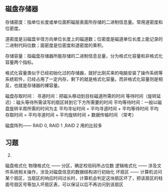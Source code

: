 ## 磁盘存储器
存储密度：指单位长度或单位面积磁层表面所存储的二进制信息量。常用道密度和位密度。

道密度是沿磁盘半径方向单位长度上的磁道数；位密度是磁道单位长度上能记录的二进制代码位数；面密度是位密度和道密度的乘积。 

存储容量：指磁盘存储器所能存储的二进制信息总量，分为格式化容量和非格式化容量两个指标。

格式化容量类似于已经初始化过的存储器，就好比刚买来的电脑安装了操作系统等系统软件，已经占用了一定内存，剩下的就是格式化容量。而非格式化容量则是相反，也就是存储器的裸容量。

磁盘存取时间： 
寻道时间：把磁头移动到目标磁道所需的时间
等待时间（旋转延迟）：磁头等待所需读写的扇区转到它下方所需要的时间
平均等待时间：一般以磁盘旋转半周所需的时间为主
平均寻址时间 = 平均寻道时间 + 平均等待时间
平均存取时间 = 平均寻道时间 + 平均旋转时间 + 数据传输时间 （常考）

磁盘阵列—— RAID 0, RAID 1 ,RAID 2 用的比较多


## 习题
2. 
磁盘格式化
	物理格式化 —— 分区，确定校验码所占位数
	逻辑格式化 —— 涉及文件系统相关操作，涉及对磁盘信息的数据结构进行初始化
坏扇区 —— 计算机访问某个扇区，当扇区的响应时间过长时，计算机会判定这块扇区坏了，把该扇区的柱面号扇区号等加入坏扇区表，可以保证以后不再访问到该扇区
  


